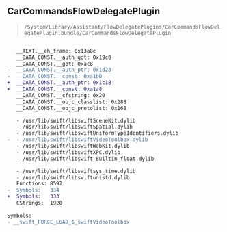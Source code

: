 ## CarCommandsFlowDelegatePlugin

> `/System/Library/Assistant/FlowDelegatePlugins/CarCommandsFlowDelegatePlugin.bundle/CarCommandsFlowDelegatePlugin`

```diff

   __TEXT.__eh_frame: 0x13a8c
   __DATA_CONST.__auth_got: 0x19c0
   __DATA_CONST.__got: 0xac8
-  __DATA_CONST.__auth_ptr: 0x1d28
-  __DATA_CONST.__const: 0xa1b0
+  __DATA_CONST.__auth_ptr: 0x1c18
+  __DATA_CONST.__const: 0xa1a8
   __DATA_CONST.__cfstring: 0x20
   __DATA_CONST.__objc_classlist: 0x288
   __DATA_CONST.__objc_protolist: 0x168

   - /usr/lib/swift/libswiftSceneKit.dylib
   - /usr/lib/swift/libswiftSpatial.dylib
   - /usr/lib/swift/libswiftUniformTypeIdentifiers.dylib
-  - /usr/lib/swift/libswiftVideoToolbox.dylib
   - /usr/lib/swift/libswiftWebKit.dylib
   - /usr/lib/swift/libswiftXPC.dylib
   - /usr/lib/swift/libswift_Builtin_float.dylib

   - /usr/lib/swift/libswiftsys_time.dylib
   - /usr/lib/swift/libswiftunistd.dylib
   Functions: 8592
-  Symbols:   334
+  Symbols:   333
   CStrings:  1920
 
Symbols:
- __swift_FORCE_LOAD_$_swiftVideoToolbox

```
